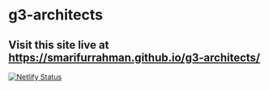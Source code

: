 # g3-architects
## Visit this site live at https://smarifurrahman.github.io/g3-architects/

[![Netlify Status](https://api.netlify.com/api/v1/badges/157f730b-ea30-4a99-ad6a-03bcceac5ea9/deploy-status)](https://app.netlify.com/sites/g3-architects-arif/deploys)